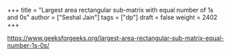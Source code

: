 +++
title = "Largest area rectangular sub-matrix with equal number of 1s and 0s"
author = ["Seshal Jain"]
tags = ["dp"]
draft = false
weight = 2402
+++

<https://www.geeksforgeeks.org/largest-area-rectangular-sub-matrix-equal-number-1s-0s/>

